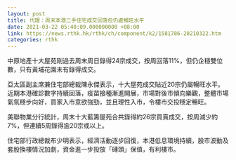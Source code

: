 ```yaml
---
layout: post
title: 代理：周末本港二手住宅成交回落但仍處暢旺水平
date: 2021-03-22 05:40:09.000000000 +08:00
link: https://news.rthk.hk/rthk/ch/component/k2/1581786-20210322.htm
categories: rthk
---
```


中原地產十大屋苑剛過去周末周日錄得24宗成交，按周回落11%，但仍企穩雙位數，只有黃埔花園未有錄得成交。

亞太區副主席兼住宅部總裁陳永傑表示，十大屋苑成交貼近20宗仍屬暢旺水平。近期本港確診數字持續回落，疫苗接種漸進開展，市場對後市傾向樂觀，整體市場氣氛穩步向好，買家入市意欲強勁，並且理性入市，令樓市交投穩定暢旺。

美聯物業分行統計，周末十大藍籌屋苑合共錄得約26宗買賣成交，按周減少約7%，但連續5周錄得逾20宗或以上。

住宅部行政總裁布少明表示，經濟活動逐步回復，本港低息環境持續，股市波動及套股換樓情況加劇，資金進一步投放「磚頭」保值，有利樓市。
